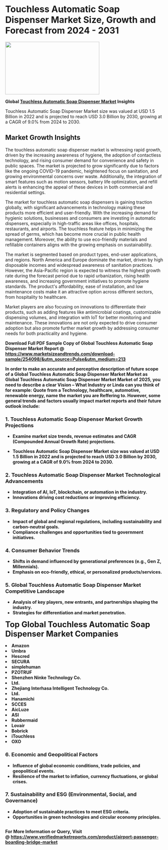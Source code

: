 <H1>Touchless Automatic Soap Dispenser Market Size, Growth and Forecast from 2024 - 2031</H1><img class="aligncenter size-medium wp-image-584254" src="https://thirdeyenews.in/wp-content/uploads/2024/09/Global-Market-Research-300x168.jpeg" alt="" width="300" height="168" /><p><strong>Global&nbsp;<a href="https://www.marketsizeandtrends.com/download-sample/254098/&amp;utm_source=Pulse&amp;utm_medium=213">Touchless Automatic Soap Dispenser Market</a> Insights</strong></p><p>Touchless Automatic Soap Dispenser Market size was valued at USD 1.5 Billion in 2022 and is projected to reach USD 3.0 Billion by 2030, growing at a CAGR of 9.0% from 2024 to 2030.</p><p><h2>Market Growth Insights</h2> <p>The touchless automatic soap dispenser market is witnessing rapid growth, driven by the increasing awareness of hygiene, the adoption of contactless technology, and rising consumer demand for convenience and safety in public spaces. The market is projected to grow significantly due to factors like the ongoing COVID-19 pandemic, heightened focus on sanitation, and growing environmental concerns over waste. Additionally, the integration of smart features such as motion sensors, battery life optimization, and refill alerts is enhancing the appeal of these devices in both commercial and residential settings.</p> <p><strong></strong></p> <p>The market for touchless automatic soap dispensers is gaining traction globally, with significant advancements in technology making these products more efficient and user-friendly. With the increasing demand for hygienic solutions, businesses and consumers are investing in automatic dispensers, especially in high-traffic areas like offices, hospitals, restaurants, and airports. The touchless feature helps in minimizing the spread of germs, which has become more crucial in public health management. Moreover, the ability to use eco-friendly materials and refillable containers aligns with the growing emphasis on sustainability.</p> <p>The market is segmented based on product types, end-user applications, and regions. North America and Europe dominate the market, driven by high disposable incomes and widespread awareness of sanitation practices. However, the Asia-Pacific region is expected to witness the highest growth rate during the forecast period due to rapid urbanization, rising health awareness, and increasing government initiatives to promote hygiene standards. The product's affordability, ease of installation, and low maintenance costs make it an attractive option across different sectors, from hospitality to healthcare.</p> <p>Market players are also focusing on innovations to differentiate their products, such as adding features like antimicrobial coatings, customizable dispensing volumes, and integration with IoT for better monitoring and maintenance. These innovations are not only expected to drive consumer adoption but also promote further market growth by addressing consumer needs for both practicality and hygiene.</p> <p><strong></p><p><span class=""><strong>Download Full PDF Sample Copy of Global Touchless Automatic Soap Dispenser Market Report</strong> @ <a href="https://www.marketsizeandtrends.com/download-sample/254098/&amp;utm_source=Pulse&amp;utm_medium=213" target="_blank">https://www.marketsizeandtrends.com/download-sample/254098/&amp;utm_source=Pulse&amp;utm_medium=213</a></span></p><p>In order to make an accurate and perceptive description of future scope of a Global&nbsp;Touchless Automatic Soap Dispenser Market Market as Global&nbsp;Touchless Automatic Soap Dispenser Market Market of 2025, you need to describe a clear Vision &ndash; What Industry or Linda can you think of for example: Quote from a Technology, healthcare, automotive, renewable energy, name the market you are Reffering to. However, some general trends and factors usually impact market reports and their future outlook include:</p><h3>1.&nbsp;<strong>Touchless Automatic Soap Dispenser Market Growth Projections</strong></h3><ul><li>Examine market size trends, revenue estimates and CAGR (Compounded Annual Growth Rate) projections.</li><li><p>Touchless Automatic Soap Dispenser Market size was valued at USD 1.5 Billion in 2022 and is projected to reach USD 3.0 Billion by 2030, growing at a CAGR of 9.0% from 2024 to 2030.</p></li></ul><h3>2.&nbsp;<strong>Touchless Automatic Soap Dispenser Market Technological Advancements</strong></h3><ul><li>Integration of AI, IoT, blockchain, or automation in the industry.</li><li>Innovations driving cost reductions or improving efficiency.</li></ul><h3>3.&nbsp;<strong>Regulatory and Policy Changes</strong></h3><ul><li>Impact of global and regional regulations, including sustainability and carbon-neutral goals.</li><li>Compliance challenges and opportunities tied to government initiatives.</li></ul><h3>4.&nbsp;<strong>Consumer Behavior Trends</strong></h3><ul><li>Shifts in demand influenced by generational preferences (e.g., Gen Z, Millennials).</li><li>Emphasis on eco-friendly, ethical, or personalized products/services.</li></ul><h3>5.&nbsp;<strong>Global Touchless Automatic Soap Dispenser Market Competitive Landscape</strong></h3><ul><li>Analysis of key players, new entrants, and partnerships shaping the industry.</li><li>Strategies for differentiation and market penetration.</li></ul><p data-pm-slice="1 1 []"><span style="color: inherit; font-family: inherit; font-size: 25px;">Top Global Touchless Automatic Soap Dispenser Market Companies</span></p><div class="" data-test-id=""><p><li>Amazon</li><li> Umbra</li><li> Hescred</li><li> SECURA</li><li> simplehuman</li><li> PZOTRUF</li><li> Shenzhen Ninke Technology Co.</li><li> Ltd.</li><li> Zhejiang Interhasa Intelligent Technology Co.</li><li> Ltd.</li><li> Hanamichi</li><li> SCCES</li><li> AicLuze</li><li> ASI</li><li> Rubbermaid</li><li> Lovair</li><li> Bobrick</li><li> iTouchless</li><li> OXO</li></p></div><h3>6.&nbsp;<strong>Economic and Geopolitical Factors</strong></h3><ul><li>Influence of global economic conditions, trade policies, and geopolitical events.</li><li>Resilience of the market to inflation, currency fluctuations, or global crises.</li></ul><h3>7.&nbsp;<strong>Sustainability and ESG (Environmental, Social, and Governance)</strong></h3><ul><li>Adoption of sustainable practices to meet ESG criteria.</li><li>Opportunities in green technologies and circular economy principles.</li></ul><h2><strong style="font-size: 14px;">For More Information or Query, Visit @&nbsp;</strong><a style="background-color: #ffffff; font-size: 14px;" href="https://www.marketsizeandtrends.com/report/touchless-automatic-soap-dispenser-market/" target="_blank">https://www.verifiedmarketreports.com/product/airport-passenger-boarding-bridge-market</a></h2>
